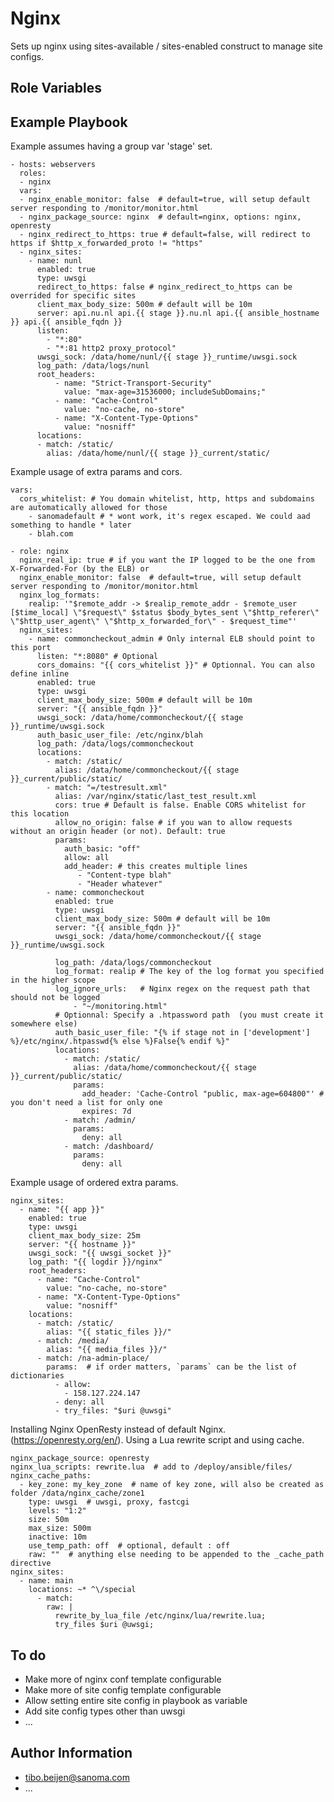 Nginx
=====

Sets up nginx using sites-available / sites-enabled construct to manage site configs.

Role Variables
--------------


Example Playbook
----------------

Example assumes having a group var 'stage' set.

	- hosts: webservers
	  roles:
	  - nginx
	  vars:
	  - nginx_enable_monitor: false  # default=true, will setup default server responding to /monitor/monitor.html
	  - nginx_package_source: nginx  # default=nginx, options: nginx, openresty
	  - nginx_redirect_to_https: true # default=false, will redirect to https if $http_x_forwarded_proto != "https"
	  - nginx_sites:
	    - name: nunl
	      enabled: true
	      type: uwsgi
	      redirect_to_https: false # nginx_redirect_to_https can be overrided for specific sites
          client_max_body_size: 500m # default will be 10m
	      server: api.nu.nl api.{{ stage }}.nu.nl api.{{ ansible_hostname }} api.{{ ansible_fqdn }}
	      listen:
            - "*:80"
            - "*:81 http2 proxy_protocol"
	      uwsgi_sock: /data/home/nunl/{{ stage }}_runtime/uwsgi.sock
	      log_path: /data/logs/nunl
	      root_headers:
              - name: "Strict-Transport-Security"
                value: "max-age=31536000; includeSubDomains;"
              - name: "Cache-Control"
                value: "no-cache, no-store"
              - name: "X-Content-Type-Options"
                value: "nosniff"
	      locations:
	      - match: /static/
	        alias: /data/home/nunl/{{ stage }}_current/static/

Example usage of extra params and cors.

    vars:
      cors_whitelist: # You domain whitelist, http, https and subdomains are automatically allowed for those
        - sanomadefault # * wont work, it's regex escaped. We could aad something to handle * later
        - blah.com

    - role: nginx
      nginx_real_ip: true # if you want the IP logged to be the one from X-Forwarded-For (by the ELB) or
      nginx_enable_monitor: false  # default=true, will setup default server responding to /monitor/monitor.html
      nginx_log_formats:
        realip: '"$remote_addr -> $realip_remote_addr - $remote_user [$time_local] \"$request\" $status $body_bytes_sent \"$http_referer\" \"$http_user_agent\" \"$http_x_forwarded_for\" - $request_time"'
      nginx_sites:
        - name: commoncheckout_admin # Only internal ELB should point to this port
          listen: "*:8080" # Optional
          cors_domains: "{{ cors_whitelist }}" # Optionnal. You can also define inline
          enabled: true
          type: uwsgi
          client_max_body_size: 500m # default will be 10m
          server: "{{ ansible_fqdn }}"
          uwsgi_sock: /data/home/commoncheckout/{{ stage }}_runtime/uwsgi.sock
          auth_basic_user_file: /etc/nginx/blah
          log_path: /data/logs/commoncheckout
          locations:
            - match: /static/
              alias: /data/home/commoncheckout/{{ stage }}_current/public/static/
            - match: "=/testresult.xml"
              alias: /var/nginx/static/last_test_result.xml
              cors: true # Default is false. Enable CORS whitelist for this location
              allow_no_origin: false # if you wan to allow requests without an origin header (or not). Default: true
              params:
                auth_basic: "off"
                allow: all
                add_header: # this creates multiple lines
                   - "Content-type blah"
                   - "Header whatever"
            - name: commoncheckout
              enabled: true
              type: uwsgi
              client_max_body_size: 500m # default will be 10m
              server: "{{ ansible_fqdn }}"
              uwsgi_sock: /data/home/commoncheckout/{{ stage }}_runtime/uwsgi.sock

              log_path: /data/logs/commoncheckout
              log_format: realip # The key of the log format you specified in the higher scope
              log_ignore_urls:   # Nginx regex on the request path that should not be logged
                  - "~/monitoring.html"
              # Optionnal: Specify a .htpassword path  (you must create it somewhere else)
              auth_basic_user_file: "{% if stage not in ['development'] %}/etc/nginx/.htpasswd{% else %}False{% endif %}"
              locations:
                - match: /static/
                  alias: /data/home/commoncheckout/{{ stage }}_current/public/static/
                  params:
                    add_header: 'Cache-Control "public, max-age=604800"' # you don't need a list for only one
                    expires: 7d
                - match: /admin/
                  params:
                    deny: all
                - match: /dashboard/
                  params:
                    deny: all


Example usage of ordered extra params.

    nginx_sites:
      - name: "{{ app }}"
        enabled: true
        type: uwsgi
        client_max_body_size: 25m
        server: "{{ hostname }}"
        uwsgi_sock: "{{ uwsgi_socket }}"
        log_path: "{{ logdir }}/nginx"
        root_headers:
          - name: "Cache-Control"
            value: "no-cache, no-store"
          - name: "X-Content-Type-Options"
            value: "nosniff"
        locations:
          - match: /static/
            alias: "{{ static_files }}/"
          - match: /media/
            alias: "{{ media_files }}/"
          - match: /na-admin-place/
            params:  # if order matters, `params` can be the list of dictionaries
              - allow:
                - 158.127.224.147
              - deny: all
              - try_files: "$uri @uwsgi"

Installing Nginx OpenResty instead of default Nginx. (https://openresty.org/en/).
Using a Lua rewrite script and using cache.

    nginx_package_source: openresty
    nginx_lua_scripts: rewrite.lua  # add to /deploy/ansible/files/
    nginx_cache_paths:
      - key_zone: my_key_zone  # name of key zone, will also be created as folder /data/nginx_cache/zone1
        type: uwsgi  # uwsgi, proxy, fastcgi
        levels: "1:2"
        size: 50m
        max_size: 500m
        inactive: 10m
        use_temp_path: off  # optional, default : off
        raw: ""  # anything else needing to be appended to the _cache_path directive
    nginx_sites:
      - name: main
        locations: ~* ^\/special
          - match:
            raw: |
              rewrite_by_lua_file /etc/nginx/lua/rewrite.lua;
              try_files $uri @uwsgi;

To do
-----
- Make more of nginx conf template configurable
- Make more of site config template configurable
- Allow setting entire site config in playbook as variable
- Add site config types other than uwsgi
- ...


Author Information
------------------

- tibo.beijen@sanoma.com
- ...
